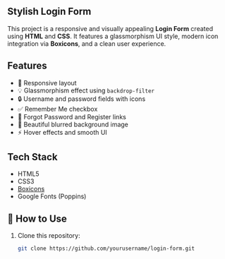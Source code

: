 ## Stylish Login Form

This project is a responsive and visually appealing **Login Form** created using **HTML** and **CSS**. It features a glassmorphism UI style, modern icon integration via **Boxicons**, and a clean user experience.

## Features

- 📱 Responsive layout
- 💡 Glassmorphism effect using `backdrop-filter`
- 🔒 Username and password fields with icons
- ✅ Remember Me checkbox
- 🔗 Forgot Password and Register links
- 🌌 Beautiful blurred background image
- ⚡ Hover effects and smooth UI

## Tech Stack

- HTML5
- CSS3
- [Boxicons](https://boxicons.com/)
- Google Fonts (Poppins)
## 🔧 How to Use

1. Clone this repository:
   ```bash
   git clone https://github.com/yourusername/login-form.git
